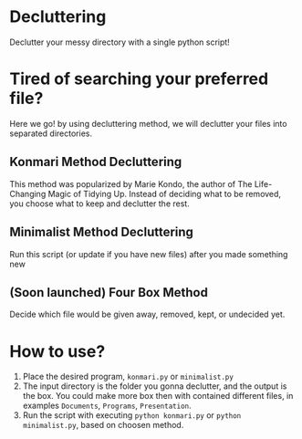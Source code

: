 # Decluttering
Declutter your messy directory with a single python script!

# Tired of searching your preferred file?
Here we go! by using decluttering method, we will declutter your files into separated directories. 

## Konmari Method Decluttering
This method was popularized by Marie Kondo, the author of The Life-Changing Magic of Tidying Up. Instead of deciding what to be removed, you choose what to keep and declutter the rest.

## Minimalist Method Decluttering
Run this script (or update if you have new files) after you made something new

## (Soon launched) Four Box Method
Decide which file would be given away, removed, kept, or undecided yet. 

# How to use?
1. Place the desired program, `konmari.py` or `minimalist.py` 
2. The input directory is the folder you gonna declutter, and the output is the box. You could make more box then with contained different files, in examples `Documents`, `Programs`, `Presentation`. 
3. Run the script with executing `python konmari.py` or `python minimalist.py`, based on choosen method. 
